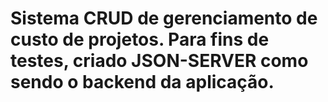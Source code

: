 # Sistema CRUD de gerenciamento de custo de projetos. Para fins de testes, criado JSON-SERVER como sendo o backend da aplicação.
